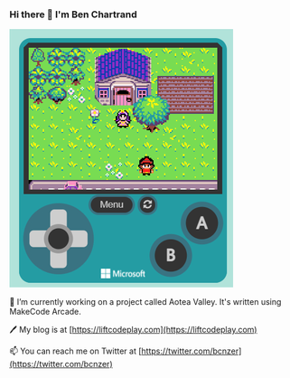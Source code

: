 ### Hi there 👋 I'm Ben Chartrand

![Aotea Valley](https://raw.githubusercontent.com/bcnzer/makecode-arcade-aotea-valley/master/aoteavalley.png?token=ADH5U5HTXTONQ7A3TQB4C6LAF5R7Y)

🔭 I’m currently working on a project called Aotea Valley. It's written using MakeCode Arcade.

🖊 My blog is at [https://liftcodeplay.com](https://liftcodeplay.com)

📫 You can reach me on Twitter at [https://twitter.com/bcnzer](https://twitter.com/bcnzer)

<!--
**bcnzer/bcnzer** is a ✨ _special_ ✨ repository because its `README.md` (this file) appears on your GitHub profile.

Here are some ideas to get you started:

- 🔭 I’m currently working on ...
- 🌱 I’m currently learning ...
- 👯 I’m looking to collaborate on ...
- 🤔 I’m looking for help with ...
- 💬 Ask me about ...
- 📫 How to reach me: ...
- 😄 Pronouns: ...
- ⚡ Fun fact: ...
-->

